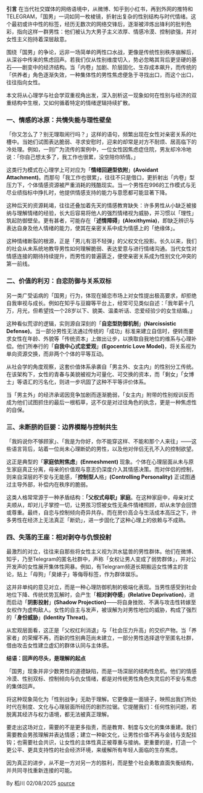 **引言**
在当代社交媒体的网络语境中，从微博、知乎到小红书，再到外网的推特和TELEGRAM，「国男」一词如同一枚棱镜，折射出复杂的性别结构与时代情绪。这个最初或许中性的标签，经历无数次的网络交锋后，逐渐被淬炼出锋利的批判色彩，指向这样一群男性：他们被认为大男子主义浓厚、情感冷漠、控制欲强，并对女性主义抱持着深层敌意。

围绕「国男」的争论，远非一场简单的两性口水战，更像是传统性别秩序崩解后，从深谷中传来的焦虑回声。若我们仅从性别维度切入，势必忽略其背后更坚硬的基石——剧变中的经济结构。当「内卷」加剧、阶层固化、生存成本飙升，而传统的「供养者」角色逐渐失效，一种集体性的男性焦虑便急于寻找出口，而这个出口，往往指向女性。

本文将从心理学与社会学双重视角出发，深入剖析这一现象如何在性别与经济的双重结构中生根，又如何循着特定的情绪逻辑持续扩散。

### 一、情感的冰原：共情失能与理性壁垒

「你又怎么了？别无理取闹行吗？」这样的语句，频繁出现在女性对亲密关系的吐槽中。当她们试图表达脆弱、寻求安慰时，迎来的却常是对方不耐烦、居高临下的冷处理。例如，一则广为流传的案例中，一位女性因焦虑症住院，男友却冷冷地说：「你自己想太多了，我工作也很累，没空陪你矫情。」

这类行为模式在心理学上可对应为「**情绪回避型依附**」**(Avoidant Attachment)**。而那句「我工作也很累」，往往不只是借口，更折射出「内卷」型压力下，个体情感资源被严重消耗的残酷现实。当一个男性在996的工作模式与无尽业绩指标中挣扎时，他提供情感支持的能力与意愿都可能显著下降。

这种后天的资源耗竭，往往还叠加着先天的情感教育缺失：许多男性从小缺乏被接纳与理解情绪的经验，长大后容易将他人的强烈情绪视为威胁，并习惯以「理性」筑起防御壁垒。更有甚者，可能存在「**述情障碍**」**(Alexithymia)**，即缺乏辨识与表达自身及他人情绪的能力，使其在亲密关系中成为情感上的「绝缘体」。

这种情绪断裂的根源，正是「男儿有泪不轻弹」的父权文化投影。长久以来，我们的社会从未系统地教导男性如何理解脆弱、表达爱意与进行情绪沟通。当代女性对情感连接的期待持续提升，而男性的普遍匮乏，便使亲密关系成为性别文化冲突的第一前线。

### 二、价值的利刃：自恋防御与关系双标

另一类广受诟病的「国男」行为，体现在婚恋市场上对女性提出极高要求，却拒绝自我审视与成长。例如在知乎与豆瓣等平台上，经常可见类似自述：「我年薪十几万，月光，但希望找一个28岁以下、貌美、温柔听话、恋爱经验少的女生结婚。」

这种看似荒谬的逻辑，实则源自深刻的「**自恋型防御机制**」**(Narcissistic Defense)**。当一部分男性无法通过传统的「成功」标准来建立自信时，便转而要求女性在年龄、外貌等「传统资本」上做出让步，以换取自我地位的维系与心理补偿。他们所奉行的「**自我中心式恋爱观**」**(Egocentric Love Model)**，将关系视为单向资源交换，而非两个个体的平等互动。

从社会学的角度观察，这套价值体系承袭自「男主外、女主内」的性别分工传统。在该架构下，女性的青春与美貌被视为可量化、可交换的资本，而「剩女」「女博士」等语汇的污名化，则进一步巩固了这种不平等评价体系。

当「男主外」的经济承诺因竞争加剧而逐渐脆弱，「女主内」附带的性别规训反而成为他们试图抓住的最后一根稻草，这不仅是对过往角色的执念，更是一种焦虑性的自保。

### 三、未断脐的巨婴：边界模糊与控制共生

「我妈说你不够顾家」、「我是为你好，你不能穿这样、不能和那个人来往」——这些语言背后，站着一位尚未心理断奶的男性，以及他对伴侣无孔不入的控制欲望。

这正是典型的「**家庭依附焦虑**」**(Enmeshment)** 现象。个体在心理层面从未与原生家庭真正分离，母亲的价值观与意志仍深度介入其情感决策。而对伴侣的控制，则来自深层的不安与无能感，「**控制型人**格」**(Controlling Personality)** 正试图通过主导外部，补偿内在秩序的脆弱。

这类人格常常源于一种矛盾结构：**「父权式母职」家庭**。在这种家庭中，母亲对丈夫顺从，却对儿子掌控一切，让男孩习惯被女性无条件情绪照顾，却从未学会回馈或尊重。最终，自恋与控制倾向奇异共存。而在房价高企与生活成本高压之下，许多男性在经济上无法真正「断奶」，进一步固化了这种心理上的依赖与不成熟。

### 四、失落的王座：相对剥夺与仇恨投射

最激烈的对立，往往来自那些将女性主义视为洪水猛兽的男性群体。他们在微博、知乎，乃至Telegram的匿名社群中，声称「女权让男人变成了弱势群体」，并对公开发声的女性展开集体性网暴。例如，有Telegram频道长期搬运女性博主的言论，贴上「母狗」「臭婊子」等侮辱标签，作为群体娱乐。

这并非单纯的意见对立，而是一种心理防御机制的极端化表现。当男性感受到社会地位下降、传统优势瓦解时，会产生「**相对剥夺感**」**(Relative Deprivation)**，进而启动「**阴影投射**」**(Shadow Projection)**——将自身挫败、不满与攻击性转嫁至女权作为虚构敌人。女性的自主与发声，被误解为对男性地位的威胁，构成了强烈的「**身份威胁**」**(Identity Threat)**。

从宏观层面看，这正是「父权红利消退」与「社会压力升高」的交织产物。当「养家者」的荣耀不再，而新的性别典范尚未建立，一部分男性选择退守至匿名社群，借由攻击女性建立虚幻的群体认同与主体感。

**结语：回声的尽头，是理解的起点**

「国男」现象并非少数男性的道德缺陷，而是一场深层的结构性危机。他们的情感冷漠、性别双标、控制倾向与仇女情绪，都是对传统男性角色失灵后的不安与焦虑的集体回声。

将这种现象简化为「性别战争」无助于理解。它更像是一面镜子，映照出我们所处时代在制度、文化与心理层面所经历的剧烈拉锯。它提醒我们：任何性别问题，若脱离其经济与权力语境，都无法被真正理解。

要走出这场对立，需要的不是更多指责，而是教育、制度与文化的集体重建。我们需要教会男孩理解并表达情感；建立一种新文化，让男性价值不再与金钱与支配挂钩；也需要社会共识，让女性的主体性真正被尊重与接纳。更重要的是，打造一个更公平、更具支持性的社会经济环境，来缓解所有年轻人面临的生存焦虑。

因为真正的进步，从不是一方对另一方的胜利，而是整个社会勇敢直面失衡结构，并共同寻找重新连接的可能。

By 稻川
02/08/2025
[source](https://t.me/Self_Awareness_0/266)